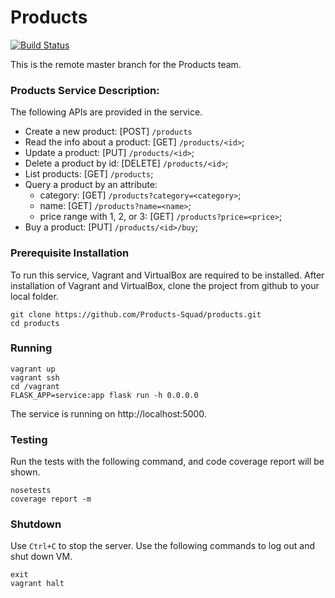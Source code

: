 # Products
[![Build Status](https://travis-ci.org/Products-Squad/products.svg?branch=master)](https://travis-ci.org/Products-Squad/products)

This is the remote master branch for the Products team.

### Products Service Description:
The following APIs are provided in the service.

* Create a new product: [POST] `/products`
* Read the info about a product: [GET] `/products/<id>`;
* Update a product: [PUT] `/products/<id>`;
* Delete a product by id: [DELETE] `/products/<id>`;
* List products: [GET] `/products`;
* Query a product by an attribute:
  - category: [GET] `/products?category=<category>`;
  - name: [GET] `/products?name=<name>`;
  - price range with 1, 2, or 3: [GET] `/products?price=<price>`;
* Buy a product: [PUT] `/products/<id>/buy`;

### Prerequisite Installation
To run this service, Vagrant and VirtualBox are required to be installed. After installation of Vagrant and VirtualBox, clone the project from github to your local folder.
```
git clone https://github.com/Products-Squad/products.git
cd products
```
### Running
```
vagrant up
vagrant ssh
cd /vagrant
FLASK_APP=service:app flask run -h 0.0.0.0
```
The service is running on http://localhost:5000.

### Testing

Run the tests with the following command, and code coverage report will be shown.
```
nosetests
coverage report -m
```

### Shutdown

Use ```Ctrl+C``` to stop the server.
Use the following commands to log out and shut down VM.
```
exit 
vagrant halt
```

